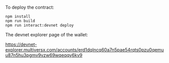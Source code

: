 To deploy the contract:

```
npm install
npm run build
npm run interact:devnet deploy
```

The devnet explorer page of the wallet:

https://devnet-explorer.multiversx.com/accounts/erd1dqlncq60a7n5pae54rqts0pzu0qemuu87n5hu3pgmv9vzw69wqeqqy6kv9
